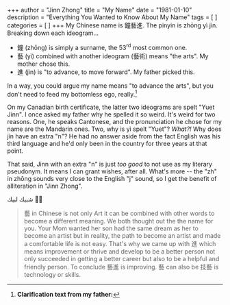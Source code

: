 +++
author = "Jinn Zhong"
title = "My Name"
date = "1981-01-10"
description = "Everything You Wanted to Know About My Name"
tags = [
]
categories = [
]
+++
My Chinese name is 鐘藝進. The pinyin is zhōng yì jìn. Breaking down each ideogram...

* 鐘 (zhōng) is simply a surname, the 53<sup>rd</sup> most common one.
* 藝 (yì) combined with another ideogram (藝術) means "the arts". My mother chose this.
* 進 (jìn) is "to advance, to move forward". My father picked this.

In a way, you could argue my name means "to advance the arts", but you don't need to feed my bottomless ego, really.[^1]

On my Canadian birth certificate, the latter two ideograms are spelt "Yuet Jinn". I once asked my father why he spelled it so weird. It's weird for two reasons. One, he speaks Cantonese, and the pronunciation he chose for my name are the Mandarin ones. Two, why is yì spelt "Yuet"? _What?!_ Why does jìn have an extra "n"? He had no answer aside from the fact English was his third language and he'd only been in the country for three years at that point.

That said, Jinn with an extra "n" is just _too good_ to not use as my literary pseudonym. It means I can grant wishes, after all. What's more -- the "zh" in zhōng sounds very close to the English "j" sound, so I get the benefit of alliteration in "Jinn Zhong".

 شبيك لبيك :genie_man:

[^1]: **Clarification text from my father:** 
   > 藝 in Chinese is not only Art it can be combined with other words to become a different meaning. We both thought out the the name for you. Your Mom wanted her son had the same dream as her to become an artist but in reality, the path to become an artist and made a comfortable life is not easy. That's why we came up with 進 which means improvement or thrive and develop to be a better person not only succeeded in getting a better career but also to be a helpful and friendly person. To conclude 藝進 is improving. 藝 can also be 技藝 is technology or skills.
